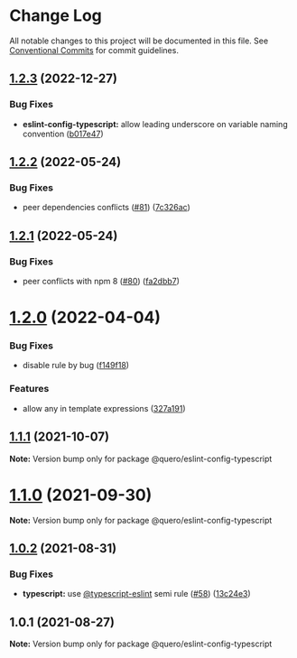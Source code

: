 # Change Log

All notable changes to this project will be documented in this file.
See [Conventional Commits](https://conventionalcommits.org) for commit guidelines.

## [1.2.3](https://github.com/quero-edu/guidelines/compare/@quero/eslint-config-typescript@1.2.2...@quero/eslint-config-typescript@1.2.3) (2022-12-27)


### Bug Fixes

* **eslint-config-typescript:** allow leading underscore on variable naming convention ([b017e47](https://github.com/quero-edu/guidelines/commit/b017e47e9b6f6df3be3fa5ebb595ad89d25541f7))





## [1.2.2](https://github.com/quero-edu/guidelines/compare/@quero/eslint-config-typescript@1.2.1...@quero/eslint-config-typescript@1.2.2) (2022-05-24)


### Bug Fixes

* peer dependencies conflicts ([#81](https://github.com/quero-edu/guidelines/issues/81)) ([7c326ac](https://github.com/quero-edu/guidelines/commit/7c326ac08a2a5de31bcf9a72b0ec9b8dcccaf2e4))





## [1.2.1](https://github.com/quero-edu/guidelines/compare/@quero/eslint-config-typescript@1.2.0...@quero/eslint-config-typescript@1.2.1) (2022-05-24)


### Bug Fixes

* peer conflicts with npm 8 ([#80](https://github.com/quero-edu/guidelines/issues/80)) ([fa2dbb7](https://github.com/quero-edu/guidelines/commit/fa2dbb721c78c9ddb15d059865a6a19b60d844e2))





# [1.2.0](https://github.com/quero-edu/guidelines/compare/@quero/eslint-config-typescript@1.1.1...@quero/eslint-config-typescript@1.2.0) (2022-04-04)


### Bug Fixes

* disable rule by bug ([f149f18](https://github.com/quero-edu/guidelines/commit/f149f185090d15591ebfa3c5fc76f365a806524f))


### Features

* allow any in template expressions ([327a191](https://github.com/quero-edu/guidelines/commit/327a191fdae552d375736ac6a27ecaf22241e2f5))





## [1.1.1](https://github.com/quero-edu/guidelines/compare/@quero/eslint-config-typescript@1.1.0...@quero/eslint-config-typescript@1.1.1) (2021-10-07)

**Note:** Version bump only for package @quero/eslint-config-typescript





# [1.1.0](https://github.com/quero-edu/guidelines/compare/@quero/eslint-config-typescript@1.0.2...@quero/eslint-config-typescript@1.1.0) (2021-09-30)

**Note:** Version bump only for package @quero/eslint-config-typescript





## [1.0.2](https://github.com/quero-edu/guidelines/compare/@quero/eslint-config-typescript@1.0.1...@quero/eslint-config-typescript@1.0.2) (2021-08-31)


### Bug Fixes

* **typescript:** use [@typescript-eslint](https://github.com/typescript-eslint) semi rule ([#58](https://github.com/quero-edu/guidelines/issues/58)) ([13c24e3](https://github.com/quero-edu/guidelines/commit/13c24e359338eb938e09fb2f40b63a3a68624606))





## 1.0.1 (2021-08-27)

**Note:** Version bump only for package @quero/eslint-config-typescript
